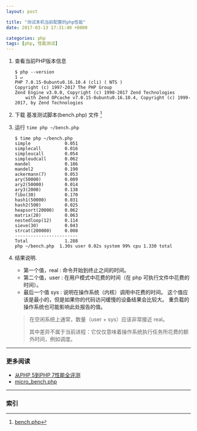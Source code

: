 ```yaml
---
layout: post

title: "测试本机当前配置的php性能"
date: 2017-03-13 17:31:40 +0800

categories: php
tags: [php, 性能测试]
---
```


1. 查看当前PHP版本信息
    ```shell
    $ php --version                                                           1 ↵
    PHP 7.0.15-0ubuntu0.16.10.4 (cli) ( NTS )
    Copyright (c) 1997-2017 The PHP Group
    Zend Engine v3.0.0, Copyright (c) 1998-2017 Zend Technologies
        with Zend OPcache v7.0.15-0ubuntu0.16.10.4, Copyright (c) 1999-2017, by Zend Technologies
    ```

1. 下载 基准测试脚本(bench.php) 文件 [^1]

2. 运行 `time php ~/bench.php `
    ```shell
    $ time php ~/bench.php
    simple             0.051
    simplecall         0.016
    simpleucall        0.054
    simpleudcall       0.062
    mandel             0.186
    mandel2            0.190
    ackermann(7)       0.053
    ary(50000)         0.009
    ary2(50000)        0.014
    ary3(2000)         0.138
    fibo(30)           0.170
    hash1(50000)       0.031
    hash2(500)         0.025
    heapsort(20000)    0.062
    matrix(20)         0.063
    nestedloop(12)     0.114
    sieve(30)          0.043
    strcat(200000)     0.008
    ------------------------
    Total              1.288
    php ~/bench.php  1.30s user 0.02s system 99% cpu 1.330 total
    ```

1. 结果说明.

    - 第一个值，real : 命令开始到终止之间的时间。
    - 第二个值，user : 在用户模式中花费的时间（在 php 可执行文件中花费的时间）。
    - 最后一个值 sys : 说明在操作系统（内核）调用中花费的时间。
        这个值应该是最小的，但是如果你的代码访问缓慢的设备结果会比较大。
        重负载的操作系统也可能影响此处报告的值。

    >在空闲系统上通常，数量（user + sys）应该非常接近 real。
    >
    >其中差异不属于当前进程：它仅仅意味着操作系统执行任务所花费的额外时间，例如调度。

---
### 更多阅读
- [从PHP 5到PHP 7性能全评测](http://mp.weixin.qq.com/s?__biz=MzAwMDU1MTE1OQ==&mid=2653548107&idx=1&sn=949904b47ad6fbb796a6762244b10f20&chksm=813a7fd3b64df6c5c36b64d512ae25a466e63b05daf6e4d8cfa24a62ed871dc976db0a832098&mpshare=1&scene=23&srcid=1213pjmu2jx16PPOYtI8PwMo#rd)
- [micro_bench.php](https://github.com/php/php-src/blob/master/Zend/micro_bench.php)

---
### 索引

[^1]: [bench.php](https://github.com/php/php-src/blob/master/Zend/bench.php)
